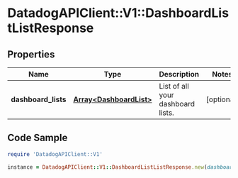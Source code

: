 # DatadogAPIClient::V1::DashboardListListResponse

## Properties

Name | Type | Description | Notes
------------ | ------------- | ------------- | -------------
**dashboard_lists** | [**Array&lt;DashboardList&gt;**](DashboardList.md) | List of all your dashboard lists. | [optional] 

## Code Sample

```ruby
require 'DatadogAPIClient::V1'

instance = DatadogAPIClient::V1::DashboardListListResponse.new(dashboard_lists: null)
```


